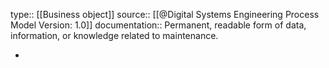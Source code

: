 type:: [[Business object]]
source:: [[@Digital Systems Engineering Process Model Version: 1.0]]
documentation:: Permanent, readable form of data, information, or knowledge related to maintenance.

-